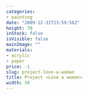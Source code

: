 ```yaml
---
categories:
- painting
date: "2009-12-31T23:59:56Z"
height: 70
inStock: false
isVisible: false
mainImage: ""
materials:
- acrylic
- paper
price: -1
slug: project-love-a-woman
title: Project «Love a woman»
width: 50
---
```


